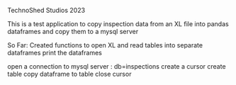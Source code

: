 TechnoShed Studios 2023

This is a test application to copy inspection data from an XL file into pandas dataframes and copy them to a mysql server

So Far:
  Created functions to open XL and read tables into separate dataframes
  print the dataframes
  
  open a connection to mysql server : db=inspections
  create a cursor
  create table
  copy dataframe to table
  close cursor
  
  

